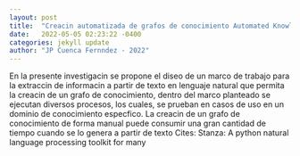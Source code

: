 ```yaml
---
layout: post
title:  "Creacin automatizada de grafos de conocimiento Automated Knowledge Graph Creation"
date:   2022-05-05 02:23:22 -0400
categories: jekyll update
author: "JP Cuenca Fernndez - 2022"
---
```

En la presente investigacin se propone el diseo de un marco de trabajo para la extraccin de informacin a partir de texto en lenguaje natural que permita la creacin de un grafo de conocimiento, dentro del marco planteado se ejecutan diversos procesos, los cuales, se prueban en casos de uso en un dominio de conocimiento especfico. La creacin de un grafo de conocimiento de forma manual puede consumir una gran cantidad de tiempo cuando se lo genera a partir de texto Cites: Stanza: A python natural language processing toolkit for many